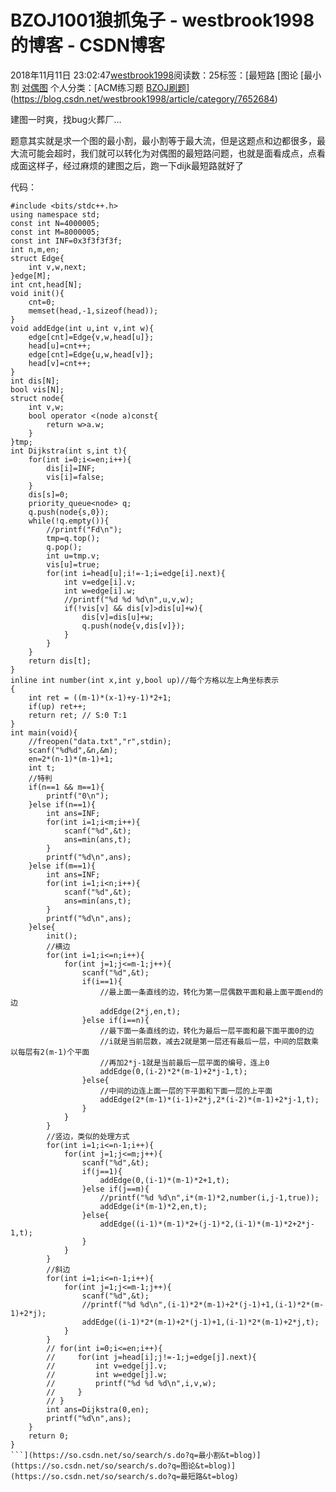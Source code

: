 # BZOJ1001狼抓兔子 - westbrook1998的博客 - CSDN博客





2018年11月11日 23:02:47[westbrook1998](https://me.csdn.net/westbrook1998)阅读数：25标签：[最短路																[图论																[最小割																[对偶图](https://so.csdn.net/so/search/s.do?q=对偶图&t=blog)
个人分类：[ACM练习题																[BZOJ刷题](https://blog.csdn.net/westbrook1998/article/category/8335089)](https://blog.csdn.net/westbrook1998/article/category/7652684)





建图一时爽，找bug火葬厂…

题意其实就是求一个图的最小割，最小割等于最大流，但是这题点和边都很多，最大流可能会超时，我们就可以转化为对偶图的最短路问题，也就是面看成点，点看成面这样子，经过麻烦的建图之后，跑一下dijk最短路就好了

代码：

```
#include <bits/stdc++.h>
using namespace std;
const int N=4000005;
const int M=8000005;
const int INF=0x3f3f3f3f;
int n,m,en;
struct Edge{
    int v,w,next;
}edge[M];
int cnt,head[N];
void init(){
    cnt=0;
    memset(head,-1,sizeof(head));
}
void addEdge(int u,int v,int w){
    edge[cnt]=Edge{v,w,head[u]};
    head[u]=cnt++;
    edge[cnt]=Edge{u,w,head[v]};
    head[v]=cnt++;
}
int dis[N];
bool vis[N];
struct node{
    int v,w;
    bool operator <(node a)const{
        return w>a.w;
    }
}tmp;
int Dijkstra(int s,int t){
    for(int i=0;i<=en;i++){
        dis[i]=INF;
        vis[i]=false;
    }
    dis[s]=0;
    priority_queue<node> q;
    q.push(node{s,0});
    while(!q.empty()){
        //printf("Fd\n");
        tmp=q.top();
        q.pop();
        int u=tmp.v;
        vis[u]=true;
        for(int i=head[u];i!=-1;i=edge[i].next){
            int v=edge[i].v;
            int w=edge[i].w;
            //printf("%d %d %d\n",u,v,w);
            if(!vis[v] && dis[v]>dis[u]+w){
                dis[v]=dis[u]+w;
                q.push(node{v,dis[v]});
            }
        }
    }
    return dis[t];
}
inline int number(int x,int y,bool up)//每个方格以左上角坐标表示
{
    int ret = ((m-1)*(x-1)+y-1)*2+1;
    if(up) ret++;
    return ret; // S:0 T:1
}
int main(void){
    //freopen("data.txt","r",stdin);
    scanf("%d%d",&n,&m);
    en=2*(n-1)*(m-1)+1;
    int t;
    //特判
    if(n==1 && m==1){
        printf("0\n");
    }else if(n==1){
        int ans=INF;
        for(int i=1;i<m;i++){
            scanf("%d",&t);
            ans=min(ans,t);
        }
        printf("%d\n",ans);
    }else if(m==1){
        int ans=INF;
        for(int i=1;i<n;i++){
            scanf("%d",&t);
            ans=min(ans,t);
        }
        printf("%d\n",ans);
    }else{
        init();
        //横边
        for(int i=1;i<=n;i++){
            for(int j=1;j<=m-1;j++){
                scanf("%d",&t);
                if(i==1){
                    //最上面一条直线的边，转化为第一层偶数平面和最上面平面end的边
                    addEdge(2*j,en,t);
                }else if(i==n){
                    //最下面一条直线的边，转化为最后一层平面和最下面平面0的边
                    //i就是当前层数，减去2就是第一层还有最后一层，中间的层数乘以每层有2(m-1)个平面
                    //再加2*j-1就是当前最后一层平面的编号，连上0
                    addEdge(0,(i-2)*2*(m-1)+2*j-1,t);
                }else{
                    //中间的边连上面一层的下平面和下面一层的上平面
                    addEdge(2*(m-1)*(i-1)+2*j,2*(i-2)*(m-1)+2*j-1,t);
                }
            }
        }
        //竖边，类似的处理方式
        for(int i=1;i<=n-1;i++){
            for(int j=1;j<=m;j++){
                scanf("%d",&t);
                if(j==1){
                    addEdge(0,(i-1)*(m-1)*2+1,t);
                }else if(j==m){
                    //printf("%d %d\n",i*(m-1)*2,number(i,j-1,true));
                    addEdge(i*(m-1)*2,en,t);
                }else{
                    addEdge((i-1)*(m-1)*2+(j-1)*2,(i-1)*(m-1)*2+2*j-1,t);
                }
            }
        }
        //斜边
        for(int i=1;i<=n-1;i++){
            for(int j=1;j<=m-1;j++){
                scanf("%d",&t);
                //printf("%d %d\n",(i-1)*2*(m-1)+2*(j-1)+1,(i-1)*2*(m-1)+2*j);
                addEdge((i-1)*2*(m-1)+2*(j-1)+1,(i-1)*2*(m-1)+2*j,t);
            }
        }
        // for(int i=0;i<=en;i++){
        //     for(int j=head[i];j!=-1;j=edge[j].next){
        //         int v=edge[j].v;
        //         int w=edge[j].w;
        //         printf("%d %d %d\n",i,v,w);
        //     }
        // }
        int ans=Dijkstra(0,en);
        printf("%d\n",ans);
    }
    return 0;
}
```](https://so.csdn.net/so/search/s.do?q=最小割&t=blog)](https://so.csdn.net/so/search/s.do?q=图论&t=blog)](https://so.csdn.net/so/search/s.do?q=最短路&t=blog)





